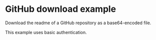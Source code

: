 # GitHub download example

Download the readme of a GitHub repository as a base64-encoded file.

This example uses basic authentication.

